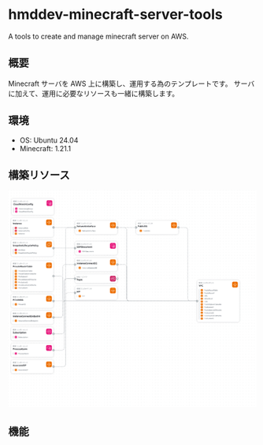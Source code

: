 # hmddev-minecraft-server-tools

A tools to create and manage minecraft server on AWS.

## 概要

Minecraft サーバを AWS 上に構築し、運用する為のテンプレートです。
サーバに加えて、運用に必要なリソースも一緒に構築します。

## 環境

- OS: Ubuntu 24.04
- Minecraft: 1.21.1

## 構築リソース

![resources](/images/application-composer-template.yaml.png)

## 機能

